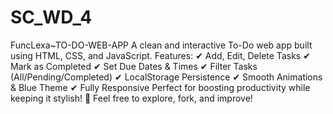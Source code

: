 # SC_WD_4
FuncLexa~TO-DO-WEB-APP A clean and interactive To-Do web app built using HTML, CSS, and JavaScript.  Features: ✔ Add, Edit, Delete Tasks ✔ Mark as Completed ✔ Set Due Dates & Times ✔ Filter Tasks (All/Pending/Completed) ✔ LocalStorage Persistence ✔ Smooth Animations & Blue Theme ✔ Fully Responsive    Perfect for boosting productivity while keeping it stylish! 💙  Feel free to explore, fork, and improve!
